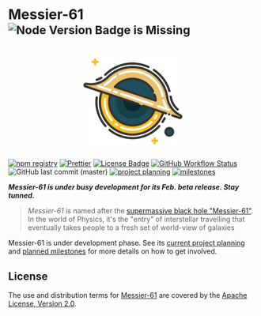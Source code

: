 [//]: # (Copyright 2023 Paion Data. All rights reserved.)
Messier-61 <sup>![Node Version Badge is Missing][node version badge]</sup>
==========

<div align="center">
<img src="docs/static/img/logo.svg" width="200px">
</div>

[![npm registry][npm registry]](https://www.npmjs.com/package/@paiondata/messier-61)
[![Prettier][Prettier badge]](https://prettier.io/)
[![License Badge][license badge]](https://www.apache.org/licenses/LICENSE-2.0)
[![GitHub Workflow Status][release status]](https://github.com/paion-data/messier-61/actions/workflows/release.yml)
![GitHub last commit (master)](https://img.shields.io/github/last-commit/paion-data/messier-61/master?logo=github&style=for-the-badge)
[![project planning][project planning]](https://github.com/orgs/paion-data/projects/6)
[![milestones][milestones]](https://github.com/paion-data/Messier-61/milestones?direction=asc&sort=due_date&state=open)

_**Messier-61 is under busy development for its Feb. beta release. Stay tunned.**_

> _Messier-61_ is named after the [supermassive black hole "Messier-61"][Messier-61 Wikipedia]. In the world of Physics,
> it's the "entry" of interstellar travelling that eventually takes people to a fresh set of world-view of galaxies

Messier-61 is under development phase. See its [current project planning][project planning] and
[planned milestones][milestones] for more details on how to get involved.

License
-------

The use and distribution terms for [Messier-61][Messier-61 documentation] are covered by the
[Apache License, Version 2.0][Apache License, Version 2.0].

[Apache License, Version 2.0]: http://www.apache.org/licenses/LICENSE-2.0.html

[license badge]: https://img.shields.io/badge/Apache%202.0-F25910.svg?style=for-the-badge&logo=Apache&logoColor=white

[Messier-61 documentation]: https://paion-data.github.io/Messier-61/
[Messier-61 Wikipedia]: https://en.wikipedia.org/wiki/Messier_61
[milestones]: https://img.shields.io/badge/Milestones-F25910.svg?style=for-the-badge&logo=github&logoColor=white&color=brightgreen

[node version badge]: https://img.shields.io/node/v/@paiondata/messier-61?logo=Node.js&logoColor=white&style=for-the-badge
[npm registry]: https://img.shields.io/npm/v/@paiondata/messier-61?logo=npm&style=for-the-badge

[Prettier badge]: https://img.shields.io/badge/code_style-prettier-ff69b4.svg?style=for-the-badge&logo=Prettier
[project planning]: https://img.shields.io/badge/Project%20Planning-F25910.svg?style=for-the-badge&logo=github&logoColor=white&color=brightgreen

[release status]: https://img.shields.io/github/actions/workflow/status/paion-data/messier-61/release.yml?branch=master&logo=github&style=for-the-badge
